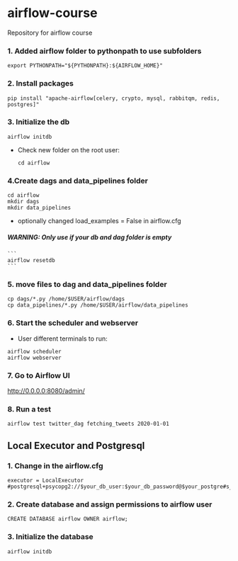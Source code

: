 # airflow-course
Repository for airflow course

### 1. Added airflow folder to pythonpath to use subfolders

```
export PYTHONPATH="${PYTHONPATH}:${AIRFLOW_HOME}"
```

### 2. Install packages
```
pip install "apache-airflow[celery, crypto, mysql, rabbitqm, redis, postgres]"
```

### 3. Initialize the db
```
airflow initdb
```
* Check new folder on the root user:
    ```
    cd airflow
    ```
### 4.Create dags and data_pipelines folder  
```
cd airflow
mkdir dags
mkdir data_pipelines
```
* optionally changed load_examples = False in airflow.cfg
##### WARNING: Only use if your db and dag folder is empty
    ```
    airflow resetdb
    ```
### 5. move files to dag and data_pipelines folder
```
cp dags/*.py /home/$USER/airflow/dags
cp data_pipelines/*.py /home/$USER/airflow/data_pipelines
```

### 6. Start the scheduler and webserver
* User different terminals to run:
```
airflow scheduler
airflow webserver
```

### 7. Go to Airflow UI
http://0.0.0.0:8080/admin/


### 8. Run a test
```
airflow test twitter_dag fetching_tweets 2020-01-01
```

## Local Executor and Postgresql

### 1. Change in the airflow.cfg

```
executor = LocalExecutor
#postgresql+psycopg2://$your_db_user:$your_db_password@$your_postgre#s_db_host:$postgres_port/$db_name
```

### 2. Create database and assign permissions to airflow user

```
CREATE DATABASE airflow OWNER airflow;
```

### 3. Initialize the database

```
airflow initdb
```
